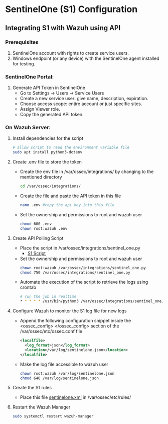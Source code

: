 # SentinelOne (S1) Configuration

## Integrating S1 with Wazuh using API
### Prerequisites
1. SentinelOne account with rights to create service users.
2. Windows endpoint (or any device) with the SentinelOne agent installed for testing.

### SentinelOne Portal:
1. Generate API Token in SentinelOne
    - Go to Settings → Users → Service Users
    - Create a new service user: give name, description, expiration.
    - Choose access scope: entire account or just specific sites.
    - Assign Viewer role.
    - Copy the generated API token.

### On Wazuh Server: 
1. Install dependencies for the script
    ``` bash
    # allow script to read the environment variable file
    sudo apt install python3-dotenv
    ```
2. Create .env file to store the token
    - Create the env file in /var/ossec/integrations/ by changing to the mentioned directory
        ``` bash
        cd /var/ossec/integrations/
        ```
    - Create the file and paste the API token in this file
        ```bash
        nano .env #copy the api key into this file
        ```
    - Set the ownership and permissions to root and wazuh user
        ```bash
        chmod 600 .env
        chown root:wazuh .env
3. Create API Polling Script
    - Place the script in /var/ossec/integrations/sentinel_one.py
        + [S1 Script](../sentinel_one.py)
    - Set the ownership and permissions to root and wazuh user
        ``` bash
        chown root:wazuh /var/ossec/integrations/sentinel_one.py
        chmod 750 /var/ossec/integrations/sentinel_one.py
        ```
    - Automate the execution of the script to retrieve the logs using crontab
        ```bash
        # run the job in realtime
        * * * * * /usr/bin/python3 /var/ossec/integrations/sentinel_one.py
        ```
4. Configure Wazuh to monitor the S1 log file for new logs
    - Append the following configuration snippet inside the <ossec_config> </ossec_config> section of the /var/ossec/etc/ossec.conf file
        ``` xml
        <localfile>
          <log_format>json</log_format>
          <location>/var/log/sentinelone.json</location>
        </localfile>
        ```
    - Make the log file accessible to wazuh user
        ``` bash
        chown root:wazuh /var/log/sentinelone.json
        chmod 640 /var/log/sentinelone.json
        ```
5. Create the S1 rules
    -   Place this file [sentinelone.xml](../rules_decoders/sentinelone.xml) in /var/ossec/etc/rules/

6. Restart the Wazuh Manager
    ```bash 
    sudo systemctl restart wazuh-manager
    ```




